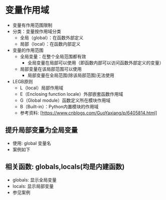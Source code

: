 # 变量作用域
- 变量有作用范围限制
- 分类：变量按作用域分类
     - 全局（global）：在函数外部定义
     - 局部（local）：在函数内部定义
- 变量的作用范围
     - 全局变量：在整个全局范围都有效
         - 全局变量在局部可以使用（即函数内部可以访问函数外部定义的变量）
     - 局部变量在该局部范围可以使用
         - 局部变量在全局范围(除该局部范围)无法使用
- LEGB原则
     - L（local）局部作用域
     - E（Enclosing function locale）外部嵌套函数作用域
     - G（Global module）函数定义所在模块作用域
     - B（Built-in）：Python内置模块的作用域
     - 参考资料: [https://www.cnblogs.com/GuoYaxiang/p/6405814.html]   
## 提升局部变量为全局变量
- 使用: global 变量名
- 案例如下
## 相关函数: globals,locals(均是内建函数)
- globals: 显示全局变量
- locals: 显示局部变量
- 参见案例